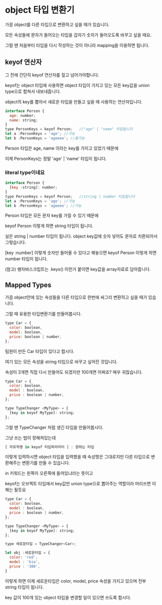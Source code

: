 # object 타입 변환기

가끔 object를 다른 타입으로 변환하고 싶을 때가 있습니다.

모든 속성들에 문자가 들어오는 타입을 갑자기 숫자가 들어오도록 바꾸고 싶을 때요.

그럴 땐 처음부터 타입을 다시 작성하는 것이 아니라 mapping을 이용하면 됩니다.

## keyof 연산자

그 전에 간단히 keyof 연산자를 짚고 넘어가야합니다.

keyof는 object 타입에 사용하면 object 타입이 가지고 있는 모든 key값을 union type으로 합쳐서 내보내줍니다.

object의 key를 뽑아서 새로운 타입을 만들고 싶을 때 사용하는 연산자입니다.

```jsx
interface Person {
  age: number;
  name: string;
}
type PersonKeys = keyof Person;   //"age" | "name" 타입됩니다
let a :PersonKeys = 'age'; //가능
let b :PersonKeys = 'ageeee'; //불가능
```

Person 타입은 age, name 이라는 key를 가지고 있었기 때문에

이제 PersonKeys는 정말 'age' | 'name' 타입이 됩니다.

### literal type이네요

```jsx
interface Person {
  [key :string]: number;
}
type PersonKeys = keyof Person;   //string | number 타입됩니다
let a :PersonKeys = 'age'; //가능
let b :PersonKeys = 'ageeee'; //가능
```

Person 타입은 모든 문자 key를 가질 수 있기 때문에

keyof Person 이렇게 하면 string 타입이 됩니다.

실은 string | number 타입이 됩니다. object key값에 숫자 넣어도 문자로 치환되어서 그렇습니다.

[key :number] 이렇게 숫자만 들어올 수 있다고 해놓으면 keyof Person 이렇게 하면 number 타입이 됩니다.

(참고) 쌩자바스크립트는 .keys() 이런거 붙이면 key값을 array자료로 담아줍니다.

## Mapped Types

가끔 object안에 있는 속성들을 다른 타입으로 한번에 싸그리 변환하고 싶을 때가 있습니다.

그럴 때 유용한 타입변환기를 만들어봅시다.

```jsx
type Car = {
  color: boolean,
  model: boolean,
  price: boolean | number,
};
```

팀원이 만든 Car 타입이 있다고 합시다.

여기 있는 모든 속성을 string 타입으로 바꾸고 싶어진 것입니다.

속성이 3개면 직접 다시 만들어도 되겠지만 100개면 어쩌죠? 매우 귀찮습니다.

```jsx
type Car = {
  color: boolean,
  model : boolean,
  price : boolean | number,
};

type TypeChanger <MyType> = {
  [key in keyof MyType]: string;
};
```

그럴 땐 TypeChanger 처럼 생긴 타입을 만들어봅시다.

그냥 쓰는 법이 정해져있는데

```jsx
[ 자유작명 in keyof 타입파라미터 ] : 원하는 타입
```

이렇게 입력하시면 object 타입을 입력했을 때 속성명은 그대로지만 다른 타입으로 변환해주는 변환기를 만들 수 있습니다.

in 키워드는 왼쪽이 오른쪽에 들어있냐라는 뜻이고

keyof는 오브젝트 타입에서 key값만 union type으로 뽑아주는 역할이라 머리쓰면 이해는 될듯요

```jsx
type Car = {
  color: boolean,
  model : boolean,
  price : boolean | number,
};

type TypeChanger <MyType> = {
  [key in keyof MyType]: string;
};

type 새로운타입 = TypeChanger<Car>;

let obj :새로운타입 = {
  color: 'red',
  model : 'kia',
  price : '300',
}
```

이렇게 하면 이제 새로운타입은 color, model, price 속성을 가지고 있으며 전부 string 타입이 됩니다.

key 값이 100개 있는 object 타입을 변경할 일이 있으면 쓰도록 합시다.

